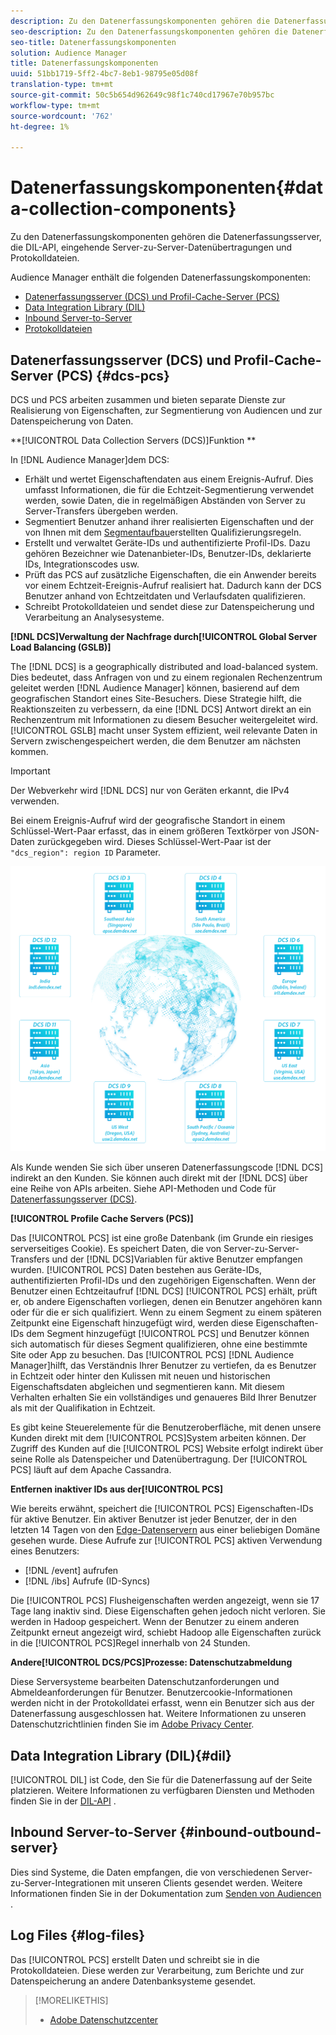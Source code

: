 ```yaml
---
description: Zu den Datenerfassungskomponenten gehören die Datenerfassungsserver, die DIL-API, eingehende Server-zu-Server-Datenübertragungen und Protokolldateien.
seo-description: Zu den Datenerfassungskomponenten gehören die Datenerfassungsserver, die DIL-API, eingehende Server-zu-Server-Datenübertragungen und Protokolldateien.
seo-title: Datenerfassungskomponenten
solution: Audience Manager
title: Datenerfassungskomponenten
uuid: 51bb1719-5ff2-4bc7-8eb1-98795e05d08f
translation-type: tm+mt
source-git-commit: 50c5b654d962649c98f1c740cd17967e70b957bc
workflow-type: tm+mt
source-wordcount: '762'
ht-degree: 1%

---
```



# Datenerfassungskomponenten{#data-collection-components}

Zu den Datenerfassungskomponenten gehören die Datenerfassungsserver, die DIL-API, eingehende Server-zu-Server-Datenübertragungen und Protokolldateien.

<!-- 

c_compcollect.xml

 -->

Audience Manager enthält die folgenden Datenerfassungskomponenten:

* [Datenerfassungsserver (DCS) und Profil-Cache-Server (PCS)](../../reference/system-components/components-data-collection.md#dcs-pcs)
* [Data Integration Library (DIL)](../../reference/system-components/components-data-collection.md#dil)
* [Inbound Server-to-Server](../../reference/system-components/components-data-collection.md#inbound-outbound-server)
* [Protokolldateien](../../reference/system-components/components-data-collection.md#log-files)

## Datenerfassungsserver (DCS) und Profil-Cache-Server (PCS) {#dcs-pcs}

DCS und PCS arbeiten zusammen und bieten separate Dienste zur Realisierung von Eigenschaften, zur Segmentierung von Audiencen und zur Datenspeicherung von Daten.

**[!UICONTROL Data Collection Servers (DCS)]Funktion **

In [!DNL Audience Manager]dem DCS:

* Erhält und wertet Eigenschaftendaten aus einem Ereignis-Aufruf. Dies umfasst Informationen, die für die Echtzeit-Segmentierung verwendet werden, sowie Daten, die in regelmäßigen Abständen von Server zu Server-Transfers übergeben werden.
* Segmentiert Benutzer anhand ihrer realisierten Eigenschaften und der von Ihnen mit dem [Segmentaufbau](../../features/segments/segment-builder.md)erstellten Qualifizierungsregeln.
* Erstellt und verwaltet Geräte-IDs und authentifizierte Profil-IDs. Dazu gehören Bezeichner wie Datenanbieter-IDs, Benutzer-IDs, deklarierte IDs, Integrationscodes usw.
* Prüft das PCS auf zusätzliche Eigenschaften, die ein Anwender bereits vor einem Echtzeit-Ereignis-Aufruf realisiert hat. Dadurch kann der DCS Benutzer anhand von Echtzeitdaten und Verlaufsdaten qualifizieren.
* Schreibt Protokolldateien und sendet diese zur Datenspeicherung und Verarbeitung an Analysesysteme.

**[!DNL DCS]Verwaltung der Nachfrage durch[!UICONTROL Global Server Load Balancing (GSLB)]**

The [!DNL DCS] is a geographically distributed and load-balanced system. Dies bedeutet, dass Anfragen von und zu einem regionalen Rechenzentrum geleitet werden [!DNL Audience Manager] können, basierend auf dem geografischen Standort eines Site-Besuchers. Diese Strategie hilft, die Reaktionszeiten zu verbessern, da eine [!DNL DCS] Antwort direkt an ein Rechenzentrum mit Informationen zu diesem Besucher weitergeleitet wird. [!UICONTROL GSLB] macht unser System effizient, weil relevante Daten in Servern zwischengespeichert werden, die dem Benutzer am nächsten kommen.

>[!IMPORTANT]
>
>Der Webverkehr wird [!DNL DCS] nur von Geräten erkannt, die IPv4 verwenden.

Bei einem Ereignis-Aufruf wird der geografische Standort in einem Schlüssel-Wert-Paar erfasst, das in einem größeren Textkörper von JSON-Daten zurückgegeben wird. Dieses Schlüssel-Wert-Paar ist der `"dcs_region": region ID` Parameter.

![](assets/dcs-map.png)

Als Kunde wenden Sie sich über unseren Datenerfassungscode [!DNL DCS] indirekt an den Kunden. Sie können auch direkt mit der [!DNL DCS] über eine Reihe von APIs arbeiten. Siehe API-Methoden und Code für [Datenerfassungsserver (DCS)](../../api/dcs-intro/dcs-event-calls/dcs-event-calls.md).

**[!UICONTROL Profile Cache Servers (PCS)]**

Das [!UICONTROL PCS] ist eine große Datenbank (im Grunde ein riesiges serverseitiges Cookie). Es speichert Daten, die von Server-zu-Server-Transfers und der [!DNL DCS]Variablen für aktive Benutzer empfangen wurden. [!UICONTROL PCS] Daten bestehen aus Geräte-IDs, authentifizierten Profil-IDs und den zugehörigen Eigenschaften. Wenn der Benutzer einen Echtzeitaufruf [!DNL DCS] [!UICONTROL PCS] erhält, prüft er, ob andere Eigenschaften vorliegen, denen ein Benutzer angehören kann oder für die er sich qualifiziert. Wenn zu einem Segment zu einem späteren Zeitpunkt eine Eigenschaft hinzugefügt wird, werden diese Eigenschaften-IDs dem Segment hinzugefügt [!UICONTROL PCS] und Benutzer können sich automatisch für dieses Segment qualifizieren, ohne eine bestimmte Site oder App zu besuchen. Das [!UICONTROL PCS] [!DNL Audience Manager]hilft, das Verständnis Ihrer Benutzer zu vertiefen, da es Benutzer in Echtzeit oder hinter den Kulissen mit neuen und historischen Eigenschaftsdaten abgleichen und segmentieren kann. Mit diesem Verhalten erhalten Sie ein vollständiges und genaueres Bild Ihrer Benutzer als mit der Qualifikation in Echtzeit.

Es gibt keine Steuerelemente für die Benutzeroberfläche, mit denen unsere Kunden direkt mit dem [!UICONTROL PCS]System arbeiten können. Der Zugriff des Kunden auf die [!UICONTROL PCS] Website erfolgt indirekt über seine Rolle als Datenspeicher und Datenübertragung. Der [!UICONTROL PCS] läuft auf dem Apache Cassandra.

**Entfernen inaktiver IDs aus der[!UICONTROL PCS]**

Wie bereits erwähnt, speichert die [!UICONTROL PCS] Eigenschaften-IDs für aktive Benutzer. Ein aktiver Benutzer ist jeder Benutzer, der in den letzten 14 Tagen von den [Edge-Datenservern](../../reference/system-components/components-edge.md) aus einer beliebigen Domäne gesehen wurde. Diese Aufrufe zur [!UICONTROL PCS] aktiven Verwendung eines Benutzers:

* [!DNL /event] aufrufen
* [!DNL /ibs] Aufrufe (ID-Syncs)

<!-- 

Removed /dpm calls from the bulleted list. /dpm calls have been deprecated.

 -->

Die [!UICONTROL PCS] Flusheigenschaften werden angezeigt, wenn sie 17 Tage lang inaktiv sind. Diese Eigenschaften gehen jedoch nicht verloren. Sie werden in Hadoop gespeichert. Wenn der Benutzer zu einem anderen Zeitpunkt erneut angezeigt wird, schiebt Hadoop alle Eigenschaften zurück in die [!UICONTROL PCS]Regel innerhalb von 24 Stunden.

**Andere[!UICONTROL DCS/PCS]Prozesse: Datenschutzabmeldung**

Diese Serversysteme bearbeiten Datenschutzanforderungen und Abmeldeanforderungen für Benutzer. Benutzercookie-Informationen werden nicht in der Protokolldatei erfasst, wenn ein Benutzer sich aus der Datenerfassung ausgeschlossen hat. Weitere Informationen zu unseren Datenschutzrichtlinien finden Sie im [Adobe Privacy Center](https://www.adobe.com/privacy/advertising-services.html).

## Data Integration Library (DIL){#dil} 

[!UICONTROL DIL] ist Code, den Sie für die Datenerfassung auf der Seite platzieren. Weitere Informationen zu verfügbaren Diensten und Methoden finden Sie in der [DIL-API](../../dil/dil-overview.md) .

## Inbound Server-to-Server {#inbound-outbound-server}

Dies sind Systeme, die Daten empfangen, die von verschiedenen Server-zu-Server-Integrationen mit unseren Clients gesendet werden. Weitere Informationen finden Sie in der Dokumentation zum [Senden von Audiencen](/help/using/integration/sending-audience-data/real-time-data-integration/real-time-tech-specs.md) .

## Log Files {#log-files}

Das [!UICONTROL PCS] erstellt Daten und schreibt sie in die Protokolldateien. Diese werden zur Verarbeitung, zum Berichte und zur Datenspeicherung an andere Datenbanksysteme gesendet.

>[!MORELIKETHIS]
>
>* [Adobe Datenschutzcenter](https://www.adobe.com/privacy.html)

